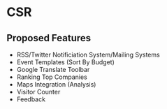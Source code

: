 # CSR

## Proposed Features
- RSS/Twitter Notificiation System/Mailing Systems
- Event Templates (Sort By Budget)
- Google Translate Toolbar 
- Ranking Top Companies
- Maps Integration (Analysis) 
- Visitor Counter
- Feedback 
